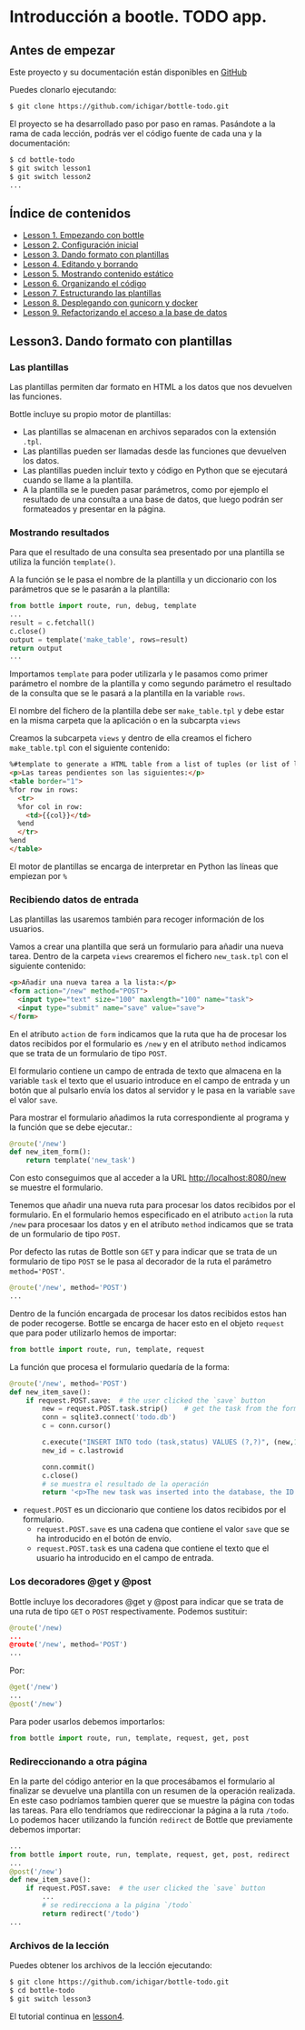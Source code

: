 # Introducción a bootle. TODO app.

## Antes de empezar

Este proyecto y su documentación están disponibles en [GitHub](https://github.com/ichigar/bottle-todo)

Puedes clonarlo ejecutando:

```bash
$ git clone https://github.com/ichigar/bottle-todo.git
```

El proyecto se ha desarrollado paso por paso en ramas. Pasándote a la rama de cada lección, podrás ver el código fuente de cada una y la documentación:

```bash
$ cd bottle-todo
$ git switch lesson1
$ git switch lesson2
...
```

## Índice de contenidos

* [Lesson 1. Empezando con bottle](doc/lesson1.md)
* [Lesson 2. Configuración inicial](doc/lesson2.md)
* [Lesson 3. Dando formato con plantillas](doc/lesson3.md)
* [Lesson 4. Editando y borrando](doc/lesson4.md)
* [Lesson 5. Mostrando contenido estático](doc/lesson5.md)
* [Lesson 6. Organizando el código](doc/lesson6.md)
* [Lesson 7. Estructurando las plantillas](doc/lesson7.md)
* [Lesson 8. Desplegando con gunicorn y docker](doc/lesson8.md)
* [Lesson 9. Refactorizando el acceso a la base de datos](doc/lesson9.md)

## Lesson3. Dando formato con plantillas

### Las plantillas

Las plantillas permiten dar formato en HTML a los datos que nos devuelven las funciones.

Bottle incluye su propio motor de plantillas:
* Las plantillas se almacenan en archivos separados con la extensión `.tpl`. 
* Las plantillas pueden ser llamadas desde las funciones que devuelven los datos.
* Las plantillas pueden incluir texto y código en Python que se ejecutará cuando se llame a la plantilla. 
* A la plantilla se le pueden pasar parámetros, como por ejemplo el resultado de una consulta a una base de datos, que luego podrán ser formateados y presentar en la página.

### Mostrando resultados

Para que el resultado de una consulta sea presentado por una plantilla se utiliza la función `template()`. 

A la función se le pasa el nombre de la plantilla y un diccionario con los parámetros que se le pasarán a la plantilla:

```python
from bottle import route, run, debug, template
...
result = c.fetchall()
c.close()
output = template('make_table', rows=result)
return output
...
```
Importamos `template` para poder utilizarla y le pasamos como primer parámetro el nombre de la plantilla y como segundo parámetro el resultado de la consulta que se le pasará a la plantilla en la variable `rows`.

El nombre del fichero de la plantilla debe ser `make_table.tpl` y debe estar en la misma carpeta que la aplicación o en la subcarpta `views`

Creamos la subcarpeta `views` y dentro de ella creamos el fichero `make_table.tpl` con el siguiente contenido:

```html
%#template to generate a HTML table from a list of tuples (or list of lists, or tuple of tuples or ...)
<p>Las tareas pendientes son las siguientes:</p>
<table border="1">
%for row in rows:
  <tr>
  %for col in row:
    <td>{{col}}</td>
  %end
  </tr>
%end
</table>
```

El motor de plantillas se encarga de interpretar en Python las líneas que empiezan por `%`

### Recibiendo datos de entrada

Las plantillas las usaremos también para recoger información de los usuarios.

Vamos a crear una plantilla que será un formulario para añadir una nueva tarea. Dentro de la carpeta `views` crearemos el fichero `new_task.tpl` con el siguiente contenido:

```html
<p>Añadir una nueva tarea a la lista:</p>
<form action="/new" method="POST">
  <input type="text" size="100" maxlength="100" name="task">
  <input type="submit" name="save" value="save">
</form>
```

En el atributo `action` de `form` indicamos que la ruta que ha de procesar los datos recibidos por el formulario es `/new` y en el atributo `method` indicamos que se trata de un formulario de tipo `POST`.

El formulario contiene un campo de entrada de texto que almacena en la variable `task` el texto que el usuario introduce en el campo de entrada y un botón que al pulsarlo envía los datos al servidor y le pasa en la variable `save` el valor `save`.

Para mostrar el formulario añadimos la ruta correspondiente al programa y la función que se debe ejecutar.:

```python
@route('/new')
def new_item_form():
    return template('new_task')
```

Con esto conseguimos que al acceder a la URL [http://localhost:8080/new](http://localhost:8080/new) se muestre el formulario.

Tenemos que añadir una nueva ruta para procesar los datos recibidos por el formulario. En el formulario hemos especificado en el atributo `action` la ruta `/new` para procesaar los datos y en el atributo `method` indicamos que se trata de un formulario de tipo `POST`.

Por defecto las rutas de Bottle son `GET` y para indicar que se trata de un formulario de tipo `POST` se le pasa al decorador de la ruta el parámetro `method='POST'`.

```python
@route('/new', method='POST')
...
```

Dentro de la función encargada de procesar los datos recibidos estos han de poder recogerse. Bottle se encarga de hacer esto en el objeto `request` que para poder utilizarlo hemos de importar:

```python
from bottle import route, run, template, request
```

La función que procesa el formulario quedaría de la forma:


```python
@route('/new', method='POST')
def new_item_save():
    if request.POST.save:  # the user clicked the `save` button
        new = request.POST.task.strip()    # get the task from the form
        conn = sqlite3.connect('todo.db')
        c = conn.cursor()

        c.execute("INSERT INTO todo (task,status) VALUES (?,?)", (new,1))
        new_id = c.lastrowid

        conn.commit()
        c.close()
        # se muestra el resultado de la operación
        return '<p>The new task was inserted into the database, the ID is %s</p>' % new_id
```

* `request.POST` es un diccionario que contiene los datos recibidos por el formulario.
  * `request.POST.save` es una cadena que contiene el valor `save` que se ha introducido en el botón de envío.
  * `request.POST.task` es una cadena que contiene el texto que el usuario ha introducido en el campo de entrada.

### Los decoradores @get y @post

Bottle incluye los decoradores @get y @post para indicar que se trata de una ruta de tipo `GET` o `POST` respectivamente. Podemos sustituir:

```python 
@route('/new)
...
@route('/new', method='POST')
...
```
Por:

```python
@get('/new')
...
@post('/new')
```

Para poder usarlos debemos importarlos:

```python
from bottle import route, run, template, request, get, post
```

### Redireccionando a otra página

En la parte del código anterior en la que procesábamos el formulario al finalizar se devuelve una plantilla con un resumen de la operación realizada. En este caso podríamos tambien querer que se muestre la página con todas las tareas. Para ello tendríamos que redireccionar la página a la ruta `/todo`. Lo podemos hacer utilizando la función `redirect` de Bottle que previamente debemos importar:

```python
...
from bottle import route, run, template, request, get, post, redirect
...
@post('/new')
def new_item_save():
    if request.POST.save:  # the user clicked the `save` button
        ...
        # se redirecciona a la página `/todo`
        return redirect('/todo')
...
```

### Archivos de la lección

Puedes obtener los archivos de la lección ejecutando:

```bash
$ git clone https://github.com/ichigar/bottle-todo.git
$ cd bottle-todo
$ git switch lesson3
```

El tutorial continua en [lesson4](lesson4.md).